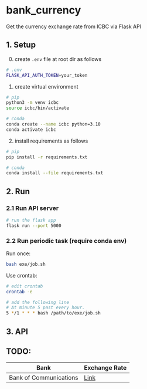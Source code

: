 # bank_currency
Get the currency exchange rate from ICBC via Flask API

## 1. Setup

0. create `.env` file at root dir as follows

```bash
# .env
FLASK_API_AUTH_TOKEN=your_token
```

1. create virtual environment

```bash
# pip
python3 -m venv icbc
source icbc/bin/activate

# conda
conda create --name icbc python=3.10
conda activate icbc
```

2. install requirements as follows

```bash
# pip
pip install -r requirements.txt

# conda
conda install --file requirements.txt
```

## 2. Run
### 2.1 Run API server

```bash
# run the flask app
flask run --port 5000
```

### 2.2 Run periodic task (require conda env)
Run once:
```bash
bash exe/job.sh
```

Use crontab:
```bash
# edit crontab
crontab -e

# add the following line
# At minute 5 past every hour.
5 */1 * * * bash /path/to/exe/job.sh
```


## 3. API



## TODO:

| Bank | Exchange Rate |
| --- | --- |
| Bank of Communications | [Link](https://www.bankcomm.com/BankCommSite/zonghang/cn/whpj/foreignExchangeSearch_Cn.jsp)   |
